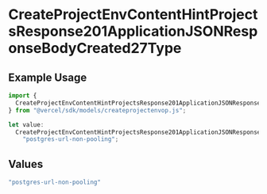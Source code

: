 # CreateProjectEnvContentHintProjectsResponse201ApplicationJSONResponseBodyCreated27Type

## Example Usage

```typescript
import {
  CreateProjectEnvContentHintProjectsResponse201ApplicationJSONResponseBodyCreated27Type,
} from "@vercel/sdk/models/createprojectenvop.js";

let value:
  CreateProjectEnvContentHintProjectsResponse201ApplicationJSONResponseBodyCreated27Type =
    "postgres-url-non-pooling";
```

## Values

```typescript
"postgres-url-non-pooling"
```